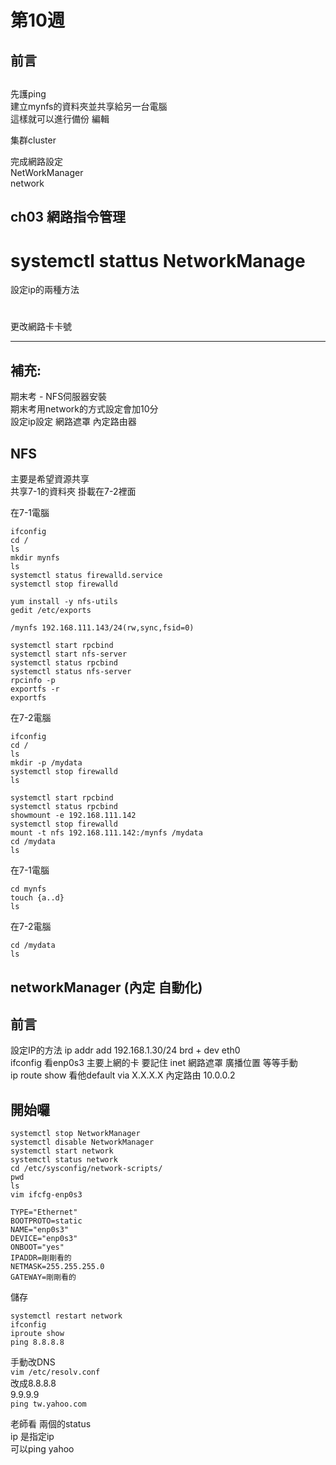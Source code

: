 # 第10週

## 前言

##

先護ping  
建立mynfs的資料夾並共享給另一台電腦  
這樣就可以進行備份 編輯  

集群cluster  

完成網路設定  
NetWorkManager  
network  


## ch03 網路指令管理
# systemctl stattus NetworkManage

設定ip的兩種方法
#
#

更改網路卡卡號

---

## 補充:
期末考 - NFS伺服器安裝  
期末考用network的方式設定會加10分    
設定ip設定 網路遮罩 內定路由器    

## NFS
主要是希望資源共享  
共享7-1的資料夾 掛載在7-2裡面  
 
在7-1電腦  

`ifconfig`  
`cd /`  
`ls`  
`mkdir mynfs`  
`ls`  
`systemctl status firewalld.service`    
`systemctl stop firewalld`  


`yum install -y nfs-utils`  
`gedit /etc/exports`  

    /mynfs 192.168.111.143/24(rw,sync,fsid=0)

`systemctl start rpcbind`  
`systemctl start nfs-server`  
`systemctl status rpcbind`  
`systemctl status nfs-server`  
`rpcinfo -p`  
`exportfs -r`  
`exportfs`  

在7-2電腦  

`ifconfig`  
`cd /`  
`ls`  
`mkdir -p /mydata`  
`systemctl stop firewalld`  
`ls`  

`systemctl start rpcbind`  
`systemctl status rpcbind`  
`showmount -e 192.168.111.142`  
`systemctl stop firewalld`  
`mount -t nfs 192.168.111.142:/mynfs /mydata`  
`cd /mydata`  
`ls`  

在7-1電腦 

`cd mynfs`  
`touch {a..d}`  
`ls`  

在7-2電腦

`cd /mydata`  
`ls`  


## networkManager (內定 自動化)

## 前言
設定IP的方法   ip addr add 192.168.1.30/24 brd + dev eth0   
ifconfig 看enp0s3 主要上網的卡 要記住 inet 網路遮罩 廣播位置 等等手動  
ip route show 看他default via X.X.X.X 內定路由 10.0.0.2    

## 開始囉 
`systemctl stop NetworkManager`  
`systemctl disable NetworkManager`  
`systemctl start network`  
`systemctl status network`  
`cd /etc/sysconfig/network-scripts/`  
`pwd`  
`ls`  
`vim ifcfg-enp0s3`  

    TYPE="Ethernet"  
    BOOTPROTO=static  
    NAME="enp0s3"  
    DEVICE="enp0s3"  
    ONBOOT="yes"  
    IPADDR=剛剛看的  
    NETMASK=255.255.255.0  
    GATEWAY=剛剛看的  

儲存  

`systemctl restart network`  
`ifconfig`  
`iproute show`  
`ping 8.8.8.8`  

手動改DNS  
`vim /etc/resolv.conf`  
改成8.8.8.8  
9.9.9.9  
`ping tw.yahoo.com`  

老師看 兩個的status  
ip 是指定ip  
可以ping yahoo  


